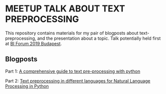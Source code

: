 # MEETUP TALK ABOUT TEXT PREPROCESSING

This repository contains materials for my pair of blogposts about text-preprocessing, and the presentation about a topic.
Talk potentially held first at [BI Forum 2019 Budapest](https://budapestbiforum.hu/2019/en/).

## Blogposts
Part 1: [A comprehensive guide to text pre-processing with python](https://medium.com/starschema-blog/a-comprehensive-guide-to-text-preprocessing-with-python-a47670c5c344)

Part 2: [Text preprocessing in different languages for Natural Language Processing in Python
](https://medium.com/starschema-blog/text-preprocessing-in-different-languages-for-natural-language-processing-in-python-fb106f70b554)
